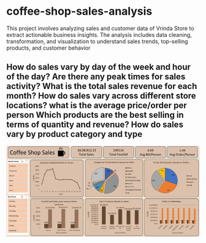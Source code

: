 # coffee-shop-sales-analysis
This project involves analyzing sales and customer data of Vrinda Store to extract actionable business insights. The analysis includes data cleaning, transformation, and visualization to understand sales trends, top-selling products, and customer behavior

 How do sales vary by day of the
 week and hour of the day?
 Are there any peak times for sales
 activity?
 What is the total sales revenue for
 each month?
 How do sales vary across different
 store locations?
 what is the average price/order
 per person
 Which products are the best
selling in terms of quantity and
 revenue?
 How do sales vary by product
 category and type
----

![Preview](Coffee-Shop-Sales-Dashboard.png)

